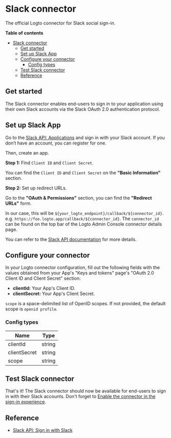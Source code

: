 # Slack connector

The official Logto connector for Slack social sign-in.

**Table of contents**
- [Slack connector](#slack-connector)
  - [Get started](#get-started)
  - [Set up Slack App](#set-up-slack-app)
  - [Configure your connector](#configure-your-connector)
    - [Config types](#config-types)
  - [Test Slack connector](#test-slack-connector)
  - [Reference](#reference)

## Get started

The Slack connector enables end-users to sign in to your application using their own Slack accounts via the Slack OAuth 2.0 authentication protocol.

## Set up Slack App

Go to the [Slack API: Applications](https://api.slack.com/apps) and sign in with your Slack account. If you don’t have an account, you can register for one.

Then, create an app.

**Step 1:** Find `Client ID` and `Client Secret`.

You can find the `Client ID` and `Client Secret` on the **"Basic Information"** section.

**Step 2:** Set up redirect URLs.

Go to the **"OAuth & Permissions"** section, you can find the **"Redirect URLs"** form.

In our case, this will be `${your_logto_endpoint}/callback/${connector_id}`. e.g. `https://foo.logto.app/callback/${connector_id}`. The `connector_id` can be found on the top bar of the Logto Admin Console connector details page.

You can refer to the [Slack API documentation](https://api.slack.com/authentication/sign-in-with-slack) for more details.

## Configure your connector

In your Logto connector configuration, fill out the following fields with the values obtained from your App's "Keys and tokens" page's "OAuth 2.0 Client ID and Client Secret" section:

- **clientId:** Your App's Client ID.
- **clientSecret:** Your App's Client Secret.

`scope` is a space-delimited list of OpenID scopes. If not provided, the default scope is `openid profile`.

### Config types

| Name         | Type   |
| ------------ | ------ |
| clientId     | string |
| clientSecret | string |
| scope        | string |

## Test Slack connector

That's it! The Slack connector should now be available for end-users to sign in with their Slack accounts. Don't forget to [Enable the connector in the sign-in experience](https://docs.logto.io/docs/recipes/configure-connectors/social-connector/enable-social-sign-in/).

## Reference

- [Slack API: Sign in with Slack](https://api.slack.com/authentication/sign-in-with-slack)
